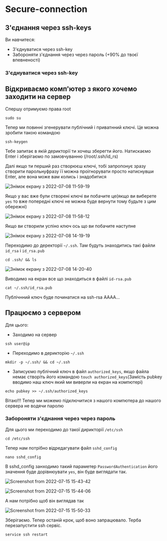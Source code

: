 # Secure-connection

## З'єднання через ssh-keys

Ви навчитеся:
* З'єднуватися через ssh-key
* Забороняти з'єднання через через пароль (+90% до твоєї впевненості)

### З'єднуватися через ssh-key
## Відкриваємо комп'ютер з якого хочемо заходити на сервер
Спершу отримуємо права root
```
sudo su
```

Тепер ми повинні згенерувати публічний і приватнний ключі. Це можна зробити такою командою

```
ssh-keygen
```
Тебе запитає в якій дерикторії ти хочеш зберегти його. Натискаємо Enter і зберігаємо по замовчуванню (/root/.ssh/id_rs)

Далі якщо ти перший раз створюєш ключі, тобі запропонує зразу створити парольнуфразу її можна проігнорувати просто натиснувши Enter, але вона може вам колись і знадобитися

![Знімок екрану з 2022-07-08 11-59-19](https://user-images.githubusercontent.com/102728347/177958332-2f60fcd5-1b6d-429e-ad3b-ebfd663c02c6.png)

Якщо у вас вже були створені ключі ви побачите це(якщо ви виберете `yes` то вже попередні ключі не можна буде вернути тому будьте з цим обережні)

![Знімок екрану з 2022-07-08 11-58-12](https://user-images.githubusercontent.com/102728347/177958366-d9e889f3-b02d-4aa8-831e-50e4d8d5e796.png)

Якщо ви створили успіно ключ ось що ви побачите наступне

![Знімок екрану з 2022-07-08 14-19-19](https://user-images.githubusercontent.com/102728347/177982810-a1e9062a-f05b-4059-ae00-54c32f98bebd.png)


Переходимо до деректорії `~/.ssh`. Там будуть знаходитись такі файли `id_rsa` і `id_rsa.pub`
```
cd .ssh/ && ls
```

![Знімок екрану з 2022-07-08 14-20-40](https://user-images.githubusercontent.com/102728347/177982764-440ea812-7d9a-47ef-a6fc-fc722a910687.png)


Виводимо на екран все що знаходиться в файлі `id-rsa.pub`
```
cat ~/.ssh/id_rsa.pub
```
Публічнний ключ буде починатися на ssh-rsa AAAA... 

## Працюємо з сервером

Для цього:
* Заходимо на сервер
 ```
 ssh user@ip
 ```
 
* Переходимо в дерикторію `~/.ssh`
```
mkdir -p ~/.ssh/ && cd ~/.ssh 
```

* Записуємо публічний ключ в файл `authorized_keys`, якщо файла немає створіть його командою `touch authorized_keys`(Замість pubkey вводимо наш ключ який ми виверли на екран на компютері)
```
echo pubkey >> ~/.ssh/authorized_keys
```

Вітаю!!!
Тепер ми можемо підключитися з нашого компютера до нашого сервера не водячи паролю


### Забороняти з'єднання через через пароль

Для цього ми переходимо до такої дирикторії `/etc/ssh`

```
cd /etc/ssh
```
Тепер нам потрібно відредагувати файл `sshd_config`

```
nano sshd_config
```

В sshd_config занходимо такий параметер `PasswordAuthentication` його значення буде дорівнюувати `yes`, він буде виглядати так.

![Screenshot from 2022-07-15 15-43-42](https://user-images.githubusercontent.com/102728347/179226485-1bef9eac-3d70-468d-8541-8bdcfa3b3624.png)

![Screenshot from 2022-07-15 15-44-06](https://user-images.githubusercontent.com/102728347/179226533-0920c8ab-d325-475f-8ef7-3f00301c778d.png)

А нам потрібно щоб він виглядав так

![Screenshot from 2022-07-15 15-50-33](https://user-images.githubusercontent.com/102728347/179226553-c5bee4b1-7ec1-4797-b933-94d42ba9700f.png)


Зберігаємо.
Тепер останій крок, щоб воно запрацювало. Терба перезапустити ssh сервіс.
```
service ssh restart
```
